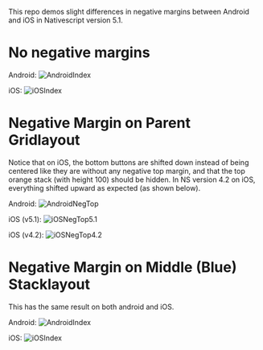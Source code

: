 This repo demos slight differences in negative margins between Android and iOS in Nativescript version 5.1.

# No negative margins
Android:
![AndroidIndex](./screenshots/android-no-neg.png)

iOS:
![iOSIndex](./screenshots/ios-no-neg.png)

# Negative Margin on Parent Gridlayout
Notice that on iOS, the bottom buttons are shifted down instead of being centered like they are without any negative top margin, and that the top orange stack (with height 100) should be hidden. In NS version 4.2 on iOS, everything shifted upward as expected (as shown below).

Android:
![AndroidNegTop](./screenshots/android-neg-top.png)

iOS (v5.1):
![iOSNegTop5.1](./screenshots/ios-neg-top.png)

iOS (v4.2):
![iOSNegTop4.2](./screenshots/ios-neg-top-v4.2.png)


# Negative Margin on Middle (Blue) Stacklayout
This has the same result on both android and iOS.

Android:
![AndroidIndex](./screenshots/android-neg-mid.png)

iOS:
![iOSIndex](./screenshots/ios-neg-mid.png)